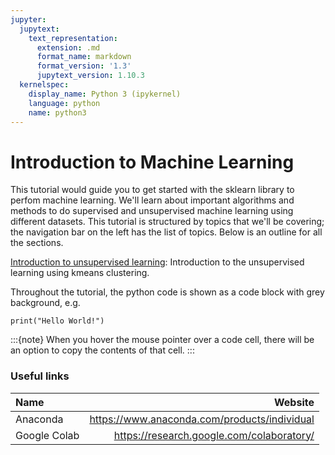 ```yaml
---
jupyter:
  jupytext:
    text_representation:
      extension: .md
      format_name: markdown
      format_version: '1.3'
      jupytext_version: 1.10.3
  kernelspec:
    display_name: Python 3 (ipykernel)
    language: python
    name: python3
---
```


<!-- #region -->
# Introduction to Machine Learning


This tutorial would guide you to get started with the sklearn library to perfom machine learning. We'll learn about important algorithms and methods to do supervised and unsupervised machine learning using different datasets. This tutorial is structured by topics that we'll be covering; the navigation bar on the left has the list of topics. Below is an outline for all the sections.


[Introduction to unsupervised learning](kmeans.ipynb): Introduction to the unsupervised learning using kmeans clustering. 


Throughout the tutorial, the python code is shown as a code block with grey background, e.g.

```
print("Hello World!")
```

:::{note}
When you hover the mouse pointer over a code cell, there will be an option to copy the contents of that cell.
:::


<!-- #endregion -->

### Useful links

| Name | Website |
| :- | -: |
| Anaconda | https://www.anaconda.com/products/individual |
| Google Colab | https://research.google.com/colaboratory/ |
